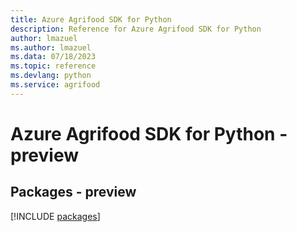 ```yaml
---
title: Azure Agrifood SDK for Python
description: Reference for Azure Agrifood SDK for Python
author: lmazuel
ms.author: lmazuel
ms.data: 07/18/2023
ms.topic: reference
ms.devlang: python
ms.service: agrifood
---
```

# Azure Agrifood SDK for Python - preview
## Packages - preview
[!INCLUDE [packages](agrifood-index.md)]
